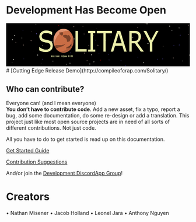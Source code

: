# Development Has Become Open
<img src='Readme Assets/Solitary Main Screen.png'>
# [Cutting Edge Release Demo](http://compileofcrap.com/Solitary/)

## Who can contribute?

Everyone can! (and I mean everyone)  
**You don’t have to contribute code**. Add a new asset, fix a typo, report a bug, add some documentation, do some re-design or add a translation. This project just like most open source projects are in need of all sorts of different contributions. Not just code.  

All you have to do to get started is read up on this documentation.  

[Get Started Guide](Setup.md)

[Contribution Suggestions](Contribution.md)  

And/or join the [Development DiscordApp Group](https://discord.gg/22htXJf)!

# Creators
•	Nathan Misener
•	Jacob Holland
•	Leonel Jara
•	Anthony Nguyen


